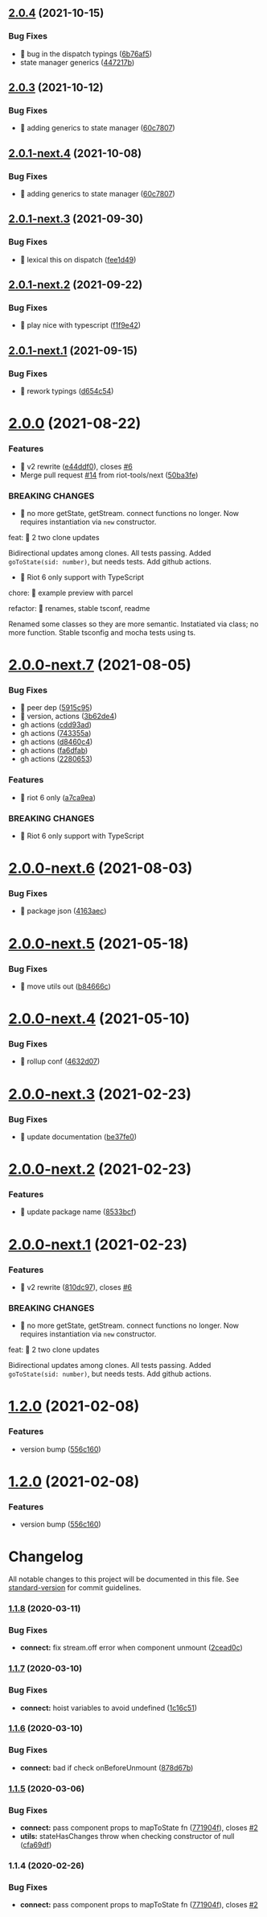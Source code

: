 ## [2.0.4](https://github.com/riot-tools/meiosis/compare/v2.0.3...v2.0.4) (2021-10-15)


### Bug Fixes

* 🐛 bug in the dispatch typings ([6b76af5](https://github.com/riot-tools/meiosis/commit/6b76af52a23621cd98457f410cf23a217c913483))
* state manager generics ([447217b](https://github.com/riot-tools/meiosis/commit/447217bf0c13c0d702f91ba30588542c42de1949))

## [2.0.3](https://github.com/riot-tools/meiosis/compare/v2.0.2...v2.0.3) (2021-10-12)


### Bug Fixes

* 🐛 adding generics to state manager ([60c7807](https://github.com/riot-tools/meiosis/commit/60c7807c30ca51a57a86ed823d8e7a00032af831))

## [2.0.1-next.4](https://github.com/riot-tools/meiosis/compare/v2.0.1-next.3...v2.0.1-next.4) (2021-10-08)


### Bug Fixes

* 🐛 adding generics to state manager ([60c7807](https://github.com/riot-tools/meiosis/commit/60c7807c30ca51a57a86ed823d8e7a00032af831))

## [2.0.1-next.3](https://github.com/riot-tools/meiosis/compare/v2.0.1-next.2...v2.0.1-next.3) (2021-09-30)


### Bug Fixes

* 🐛 lexical this on dispatch ([fee1d49](https://github.com/riot-tools/meiosis/commit/fee1d49567a6a13de06e1bc8abd6388fa38f2c3f))
## [2.0.1-next.2](https://github.com/riot-tools/meiosis/compare/v2.0.1-next.1...v2.0.1-next.2) (2021-09-22)


### Bug Fixes

* 🐛 play nice with typescript ([f1f9e42](https://github.com/riot-tools/meiosis/commit/f1f9e42835f64e8912203ebae6f173844d019c63))

## [2.0.1-next.1](https://github.com/riot-tools/meiosis/compare/v2.0.0...v2.0.1-next.1) (2021-09-15)


### Bug Fixes

* 🐛 rework typings ([d654c54](https://github.com/riot-tools/meiosis/commit/d654c54dbe37c93a4a8f8a855f477b4032e33433))

# [2.0.0](https://github.com/riot-tools/meiosis/compare/v1.2.0...v2.0.0) (2021-08-22)


### Features

* 🎸 v2 rewrite ([e44ddf0](https://github.com/riot-tools/meiosis/commit/e44ddf0bf7db9c7c7d46ac823bf4f9e3d52122b8)), closes [#6](https://github.com/riot-tools/meiosis/issues/6)
* Merge pull request [#14](https://github.com/riot-tools/meiosis/issues/14) from riot-tools/next ([50ba3fe](https://github.com/riot-tools/meiosis/commit/50ba3fefbaf34977008cd74dab3f2f52a39fb939))


### BREAKING CHANGES

* 🧨 no more getState, getStream. connect functions no longer. Now requires
instantiation via `new` constructor.

feat: 🎸 2 two clone updates

Bidirectional updates among clones. All tests passing. Added
`goToState(sid: number)`, but needs tests. Add github actions.
* 🧨 Riot 6 only support with TypeScript

chore: 🤖 example preview with parcel

refactor: 🐛 renames, stable tsconf, readme

Renamed some classes so they are more semantic. Instatiated via class;
no more function. Stable tsconfig and mocha tests using ts.

# [2.0.0-next.7](https://github.com/riot-tools/meiosis/compare/v2.0.0-next.6...v2.0.0-next.7) (2021-08-05)


### Bug Fixes

* 🐛 peer dep ([5915c95](https://github.com/riot-tools/meiosis/commit/5915c958164a70a6ff1a0d45b17c6ece875abdfb))
* 🐛 version, actions ([3b62de4](https://github.com/riot-tools/meiosis/commit/3b62de48d6e91d9a90d845f39514898aab594225))
* gh actions ([cdd93ad](https://github.com/riot-tools/meiosis/commit/cdd93ad2e94468da2d7088da189e794d9e809b52))
* gh actions ([743355a](https://github.com/riot-tools/meiosis/commit/743355a21686d89950344eadd62c15a145dbba09))
* gh actions ([d8460c4](https://github.com/riot-tools/meiosis/commit/d8460c420b594c940b897b1ff93c1a507de2db98))
* gh actions ([fa6dfab](https://github.com/riot-tools/meiosis/commit/fa6dfab2e05ef27fb1432b9f096a4fa86d2f2519))
* gh actions ([2280653](https://github.com/riot-tools/meiosis/commit/22806536f4d80ea82e426a310e73a86d36ba881a))


### Features

* 🎸 riot 6 only ([a7ca9ea](https://github.com/riot-tools/meiosis/commit/a7ca9ea18d90048f868229b412787efec64c477e))


### BREAKING CHANGES

* 🧨 Riot 6 only support with TypeScript

# [2.0.0-next.6](https://github.com/riot-tools/meiosis/compare/v2.0.0-next.5...v2.0.0-next.6) (2021-08-03)


### Bug Fixes

* 🐛 package json ([4163aec](https://github.com/riot-tools/meiosis/commit/4163aec13718ca10c232778aa07d6e2c7c0e144f))

# [2.0.0-next.5](https://github.com/riot-tools/meiosis/compare/v2.0.0-next.4...v2.0.0-next.5) (2021-05-18)


### Bug Fixes

* 🐛 move utils out ([b84666c](https://github.com/riot-tools/meiosis/commit/b84666c0c443af0a433ceaee145e666666a5f87e))

# [2.0.0-next.4](https://github.com/riot-tools/meiosis/compare/v2.0.0-next.3...v2.0.0-next.4) (2021-05-10)


### Bug Fixes

* 🐛 rollup conf ([4632d07](https://github.com/riot-tools/meiosis/commit/4632d0785ff1c0dd91a81b31094b67fdbbbeb533))

# [2.0.0-next.3](https://github.com/riot-tools/meiosis/compare/v2.0.0-next.2...v2.0.0-next.3) (2021-02-23)


### Bug Fixes

* 🐛 update documentation ([be37fe0](https://github.com/riot-tools/meiosis/commit/be37fe09cad2bd510cca97882ac3f46b10ea08a7))

# [2.0.0-next.2](https://github.com/riot-tools/meiosis/compare/v2.0.0-next.1...v2.0.0-next.2) (2021-02-23)


### Features

* 🤖 update package name ([8533bcf](https://github.com/riot-tools/meiosis/commit/8533bcf2e2cd26709fa7bb18a3a24f1bb4d7e8fd))

# [2.0.0-next.1](https://github.com/damusix/riot-meiosis/compare/v1.2.0...v2.0.0-next.1) (2021-02-23)


### Features

* 🎸 v2 rewrite ([810dc97](https://github.com/damusix/riot-meiosis/commit/810dc97400c764f36f03f97ea5e9f101f75d5cae)), closes [#6](https://github.com/damusix/riot-meiosis/issues/6)


### BREAKING CHANGES

* 🧨 no more getState, getStream. connect functions no longer. Now requires
instantiation via `new` constructor.

feat: 🎸 2 two clone updates

Bidirectional updates among clones. All tests passing. Added
`goToState(sid: number)`, but needs tests. Add github actions.

# [1.2.0](https://github.com/damusix/riot-meiosis/compare/v1.1.8...v1.2.0) (2021-02-08)


### Features

* version bump ([556c160](https://github.com/damusix/riot-meiosis/commit/556c160083a573b7b519bd63447795e13b6ce7e7))

# [1.2.0](https://github.com/damusix/riot-meiosis/compare/v1.1.8...v1.2.0) (2021-02-08)


### Features

* version bump ([556c160](https://github.com/damusix/riot-meiosis/commit/556c160083a573b7b519bd63447795e13b6ce7e7))

# Changelog

All notable changes to this project will be documented in this file. See [standard-version](https://github.com/conventional-changelog/standard-version) for commit guidelines.

### [1.1.8](https://github.com/damusix/riot-meiosis/compare/v1.1.7...v1.1.8) (2020-03-11)


### Bug Fixes

* **connect:** fix stream.off error when component unmount ([2cead0c](https://github.com/damusix/riot-meiosis/commit/2cead0c3a30208867ec0f6532863a94226b543d3))

### [1.1.7](https://github.com/damusix/riot-meiosis/compare/v1.1.6...v1.1.7) (2020-03-10)


### Bug Fixes

* **connect:** hoist variables to avoid undefined ([1c16c51](https://github.com/damusix/riot-meiosis/commit/1c16c51d6053054f6b68eabf4a9986473699799c))

### [1.1.6](https://github.com/damusix/riot-meiosis/compare/v1.1.5...v1.1.6) (2020-03-10)


### Bug Fixes

* **connect:** bad if check onBeforeUnmount ([878d67b](https://github.com/damusix/riot-meiosis/commit/878d67b214b8ef7826119db7620c9b51262c9e4f))

### [1.1.5](https://github.com/damusix/riot-meiosis/compare/v1.1.3...v1.1.5) (2020-03-06)


### Bug Fixes

* **connect:** pass component props to mapToState fn ([771904f](https://github.com/damusix/riot-meiosis/commit/771904f19efde1e315f1d2c9f72f3e586644b02a)), closes [#2](https://github.com/damusix/riot-meiosis/issues/2)
* **utils:** stateHasChanges throw when checking constructor of null ([cfa69df](https://github.com/damusix/riot-meiosis/commit/cfa69df165278394c250e03c3a4a8c3788f16f0b))

### 1.1.4 (2020-02-26)


### Bug Fixes

* **connect:** pass component props to mapToState fn ([771904f](https://github.com/damusix/riot-meiosis/commit/771904f19efde1e315f1d2c9f72f3e586644b02a)), closes [#2](https://github.com/damusix/riot-meiosis/issues/2)
